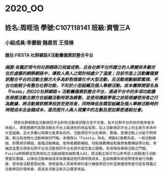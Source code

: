 # 2020_OO
## 姓名:周晊浩 學號:C107118141 班級:資管三A
### 小組成員:李慶毅 魏晸哲 王信棟
#### 題目:FIESTA 社群網路X活動籌備資訊整合平台
##### 摘要:有鑑於現今的社群網路已相當成熟，且各社群平台所建立的人際關係多數存在於虛擬的網際網路中，導致人與人之間的相處少了溫度；目前市面上活動籌備資訊整合平台的活動主辦方大多為針對商業化中大型活動，且活動規劃細節繁瑣、平台功能較少有整合社群功能，不利於小型組織及個人舉辦活動。故本團隊開發名為「Fiesta」的O2O社群網路 × 活動籌備資訊整合平台，透過平台中的多項功能讓各規模活動主辦方在組織活動時更為輕鬆，並使用機器學習之技術根據使用者之行為數據，將活動資訊精準投放至使用者，同時降低各類型組織及個人舉辦活動時的時間成本及金錢成本，進而提升人與人現實中的互動及更加緊密連結社會。
        現有社群網路及活動資訊平台針對活動資訊整合並不完善，各大社群平台的目的使用者多為個人，導致團體的各類活動在平台上能達到的效益有限，加上活動資訊平台上的主辦方多為中大型組織，且大多數以商業化售票為目的、活動資訊平台在舉辦、籌備、宣傳活動上功能不夠齊備，無法有效簡化活動舉辦的門檻。本團隊以「Fiesta」為名，規劃AI推薦系統、一般活動模組、財務資訊模組、進階活動模組、使用者體驗模組、地點推薦模組和廠商推薦模組等功能，來補足並整合現有社群平台及活動資訊平台未提供或完善之服務，有效降低舉辦活動之門檻。Fiesta將規模及性質相似之活動經驗及細節導入AI，使活動主辦方可以參考前人經驗進行活動策劃及籌備，以降低活動舉辦成本與籌備過程所需時間成本，並由推薦系統依照使用者行為數據、使用者活動歷程紀錄、使用者個人頁面等資料進行機器學習分析並推播使用者可能有興趣之活動資訊於使用者，提高各活動主辦方之廣宣效益。
